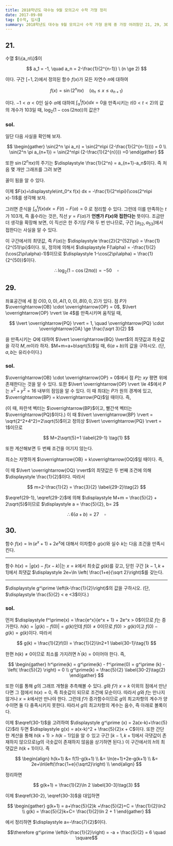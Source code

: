 ```yaml
---
title: 2018학년도 대수능 9월 모의고사 수학 가형 정리
date: 2017-09-08
tag: [수학, 입시]
summary: 2018학년도 대수능 9월 모의고사 수학 가형 문제 중 가장 어려웠던 21, 29, 30번 풀이를 정리해 보았다.
---
```



## 21.

수열 $\\{a_n\\}$이

$$
a_1 = -1, \quad a_n = 2-\frac{1}{2^{n-1}} \ (n \ge 2)
$$

이다. 구간 $[-1 ,2)$에서 정의된 함수 $f(x)$가 모든 자연수 $n$에 대하여

$$
f(x) = \sin(2^n\pi x) \quad (a_n \le x \le a_{n+1})
$$

이다. $-1 < \alpha < 0$인 실수 $\alpha$에 대하여 $\displaystyle \int_\alpha^t f(x) dx=0$을 만족시키는 $t(0<t<2)$의 값의 개수가 $103$일 때, $\log_2(1-\cos(2\pi\alpha))$의 값은?


### sol.

일단 다음 사실을 확인해 보자.

$$
\begin{gather}
\sin(2^n \pi a_n) = \sin(2^n\pi (2-\frac{1}{2^{n-1}})) = 0 \\
\sin(2^n \pi a_{n+1}) = \sin(2^n\pi (2-\frac{1}{2^{n}})) =0
\end{gather}
$$

또한 $\sin(2^n\pi x)$의 주기는 $\displaystyle \frac{1}{2^n} = a_{n+1}-a_n$이다. 즉 처음 몇 개만 그래프를 그려 보면

<p class="center">
  <span id = 'sin'></span>
</p>

꼴이 됨을 알 수 있다.

이제 $F(x)=\displaystyle\int_0^x f(x) dx = -\frac{1}{2^n\pi}(\cos(2^n\pi x)-1)$를 생각해 보자.

<p class="center">
  <span id = 'coslarge'></span>
</p>

그러면 준식을 $\displaystyle \int_\alpha^t f(x) dx= F(t) - F(\alpha)=0$ 로 정리할 수 있다. 그런데 이를 만족하는 $t$가 $103$개, 즉 홀수라는 것은, 직선 $y=F(\alpha)$가 **언젠가 $F(x)$와 접한다는** 뜻이다. 조금만 더 생각을 확장해 보면, 이 직선은 한 주기당 $F$와 두 번 만나므로, 구간 $[a_{52}, a_{53}]$에서 접한다는 사실을 알 수 있다.

이 구간에서의 최댓값, 즉 $F(\alpha)$는  $\displaystyle \frac{2}{2^{52}\pi} = \frac{1}{2^{51}\pi}$이다. 또, 정의에 의해서 $\displaystyle F(\alpha) = -\frac{1}{2}(\cos(2\pi\alpha)-1)$이므로  $\displaystyle 1-\cos(2\pi\alpha) = \frac{1}{2^{50}}$이다.

$$\therefore \log_2(1-\cos(2\pi\alpha))=-50 \quad \square$$


## 29.

좌표공간에 세 점 $O(0, 0, 0), A(1, 0, 0), B(0, 0, 2)$가 있다. 점 $P$가 $\overrightarrow{OB} \cdot \overrightarrow{OP} = 0$, $\lvert \overrightarrow{OP} \rvert \le 4$를 만족시키며 움직일 때,

$$
\lvert \overrightarrow{PQ} \rvert = 1, \quad \overrightarrow{PQ} \cdot \overrightarrow{OA} \ge \frac{\sqrt 3}{2}
$$

을 만족시키는 $Q$에 대하여 $\lvert \overrightarrow{BQ} \lvert$의 최댓값과 최솟값을 각각 $M, m$이라 하자. $M+m=a+b\sqrt{5}$일 때, $6(a+b)$의 값을 구하시오. (단, $a, b$는 유리수이다.)


### sol.

$\overrightarrow{OB} \cdot \overrightarrow{OP} = 0$에서 점 $P$는 $xy$ 평면 위에 존재한다는 것을 알 수 있다. 또한 $\lvert \overrightarrow{OP} \rvert \le 4$에서 $P$는 $x^2+y^2=16$ 내부의 점임을 알 수 있다. 이 때 최대는 $P$가 원의 경계에 있고, $\overrightarrow{BP} = k\overrightarrow{PQ}$일 때이다. 즉,

<p class="center">
  <span id = 'vector-max'></span>
</p>

(이 때, 파란색 벡터는 $\overrightarrow{BP}$이고, 빨간색 벡터는 $\overrightarrow{PQ}$이다.) 이 때 $\lvert \overrightarrow{BP} \rvert = \sqrt{2^2+4^2}=2\sqrt{5}$이고 정의상 $\lvert \overrightarrow{PQ} \rvert = 1$이므로

$$
M=2\sqrt{5}+1 \label{29-1} \tag{1}
$$

또한 계산해보면 두 번째 조건을 어기지 않는다.

최소는 자명하게 $\overrightarrow{OB} = k\overrightarrow{OQ}$일 때이다. 즉,

<p class="center">
  <span id = 'vector-min'></span>
</p>

이 때 $\lvert \overrightarrow{OQ} \rvert$의 최댓값은 두 번째 조건에 의해 $\displaystyle \frac{1}{2}$이다. 따라서

$$
m=2-\frac{1}{2} = \frac{3}{2} \label{29-2}\tag{2}
$$

$\eqref{29-1}, \eqref{29-2}$에 의해 $\displaystyle M+m = \frac{5}{2} + 2\sqrt{5}$이므로 $\displaystyle a = \frac{5}{2}, b= 2$

$$\therefore 6(a+b)= 27 \quad \square$$


## 30.

함수 $f(x) = \ln(e^x + 1) +2e^x$에 대해서 이차함수 $g(x)$와 실수 $k$는 다음 조건을 만족시킨다.

------

 함수 $h(x) = \lvert g(x) - f(x-k) \rvert$는 $x=k$에서 최솟값 $g(k)$를  갖고, 닫힌 구간 $[k-1, k+1]$에서 최댓값 $\displaystyle 2e+\ln \left( \frac{1+e}{\sqrt 2}\right)$를 갖는다.

------

$\displaystyle g^\prime \left(k-\frac{1}{2}\right)$의 값을 구하시오. (단, $\displaystyle \frac{5}{2} < e <3$이다.)


### sol.

먼저 $\displaystyle f^\prime(x) =  \frac{e^x}{e^x + 1} + 2e^x > 0$이므로 $f$는 증가한다. $h(k)= \lvert g(k)-f(0) \rvert =g(k)$인데 $f(0) \neq 0$이므로 $f(0) > g(k)$이고 $f(0) - g(k) = g(k)$이다. 따라서

$$
g(k) = \frac{1}{2}f(0) = \frac{1}{2}\ln2+1 \label{30-1}\tag{1}
$$

한편 $h(k) \neq 0$이므로 최소를 가지려면  $h^\prime (k) = 0$이어야 한다. 즉,

$$
\begin{gather}
h^\prime(k) = g^\prime(k) - f^\prime(0) = g^\prime (k) - \left( \frac{5}{2} \right) = 0 \\
g^\prime(k) = \frac{5}{2} \label{30-2}\tag{2}
\end{gather}
$$

또한 이를 통해  $g$의 그래프 개형을 추측해볼 수 있다. $g$와 $f$가 $x=k$ 이외의 점에서 만난다면 그 점에서 $h(x)=0$, 즉 최솟값이 되므로 조건에 모순이다. 따라서 $g$와 $f$는 만나지 않거나 $x=k$에서만 만나야 한다. 그런데 $f$가 증가함수이므로 $g$의 최고차항의 계수가 양수이면 둘 다 충족시키지 못한다. 따라서 $g$의 최고차항의 계수는 음수, 즉 아래로 볼록이다.

이제 $\eqref{30-1}$을 고려하여 $\displaystyle g^\prime (x) = 2a(x-k)+\frac{5}{2}$라 두면 $\displaystyle g(x) = a(x-k)^2 + \frac{5}{2}x + C$이다. 또한 간단한 계산을 통해  $h(k+1) > h(k-1)$임을 알 수 있고 구간 $[k-1, k+1]$에서 극댓값이 존재하지 않으므로($g$의 극솟값이 존재하지 않음을 상기하면 된다.) 이 구간에서의 $h$의 최댓값은 $h(k+1)$이다. 즉

$$
\begin{align}
h(k+1) &= f(1)-g(k+1)  \\
&= \ln(e+1)+2e-g(k+1) \\
&= 2e+\ln\left(\frac{1+e}{\sqrt2}\right) \\
\end{align}
$$

정리하면

$$
g(k+1) = \frac{1}{2}\ln 2 \label{30-3}\tag{3}
$$

이제 $\eqref{30-2}, \eqref{30-3}$을 대입하면

$$
\begin{gather}
g(k+1) = a+\frac{5}{2}k +\frac{5}{2}+C = \frac{1}{2}\ln2 \\
g(k) = \frac{5}{2}k+C= \frac{1}{2}\ln 2 + 1
\end{gather}
$$

에서 정리하면 $\displaystyle a=-\frac{7}{2}$이다.

$$\therefore g^\prime \left(k-\frac{1}{2}\right) = -a + \frac{5}{2} = 6 \quad \square$$


<!--graph scripts-->
<script src="https://d3js.org/d3.v3.min.js"></script>
<script src="https://cdnjs.cloudflare.com/ajax/libs/function-plot/1.18.1/function-plot.js"></script>
<script src="//ajax.googleapis.com/ajax/libs/jquery/2.0.0/jquery.min.js"></script>
<script>
functionPlot({

    target: '#sin',
    disableZoom: true,
    xAxis: {domain: [-1.3, 2.3]},
    yAxis: {domain: [-1.5, 1.5]},
    data: [{
      fn: 'sin(2*PI*x)',
      range: [-1, 1],
    },
    {
      fn: 'sin(4*PI*x)',
      range: [1, 3/2],
    },
    {
      fn: 'sin(8*PI*x)',
      range: [3/2, 7/4],
    },
    {
      fn: 'sin(16*PI*x)',
      range: [7/4, 15/8],
    },
    {
      fn: 'sin(32*PI*x)',
      range: [15/8, 31/16],
    },
    {
      fn: 'sin(64*PI*x)',
      range: [31/16, 63/32],
    }]
  })
</script>
<script>
functionPlot({
    target: '#coslarge',
    disableZoom: true,
    xAxis: {domain: [-0.3, 2.3]},
    yAxis: {domain: [-0.4, 0.4]},
    data: [{
      fn: '(1/(2*PI)) * (-cos(2*PI*x)+1)',
      range: [-1, 1],
    },
    {
      fn: '(1/(4*PI)) * (-cos(4*PI*x)+1)',
      range: [1, 3/2],
    },
    {
      fn: '(1/(8*PI)) * (-cos(8*PI*x)+1)',
      range: [3/2, 7/4],
    },
    {
      fn: '(1/(16*PI)) * (-cos(16*PI*x)+1)',
      range: [7/4, 15/8],
    },
    {
      fn: '(1/(32*PI)) * (-cos(32*PI*x)+1)',
      range: [15/8, 31/16],
    },
    {
      fn: '(1/(64*PI)) * (-cos(64*PI*x)+1)',
      range: [31/16, 63/32],
    }]
  })
</script>
<script>
functionPlot({
    target: '#vector-max',
    xAxis: {domain: [-1, 6], label: 'x축'},
    yAxis: {domain: [-1, 3], label: 'z축'},
    disableZoom: true,
    grid: true,
    data: [
    {
      vector: [4, -2],
      offset: [0, 2],
      graphType: 'polyline',
      fnType: 'vector'
    },
    {
      vector: [2 * Math.sqrt(0.2), -Math.sqrt(0.2)],
      offset: [4, 0],
      graphType: 'polyline',
      fnType: 'vector'
    }]
  })
</script>
<script>
functionPlot({
    target: '#vector-min',
    xAxis: {domain: [-3, 3], label: 'x축'},
    yAxis: {domain: [-1, 3], label: 'z축'},
    disableZoom: true,
    grid: true,
    data: [
    {
      vector: [- 0.5 * Math.sqrt(3), -2],
      offset: [0, 2],
      graphType: 'polyline',
      fnType: 'vector'
    },
    {
      vector: [0.5 * Math.sqrt(3), 0.5],
      offset: [- 0.5 * Math.sqrt(3), 0],
      graphType: 'polyline',
      fnType: 'vector'
    }]
  })
</script>
